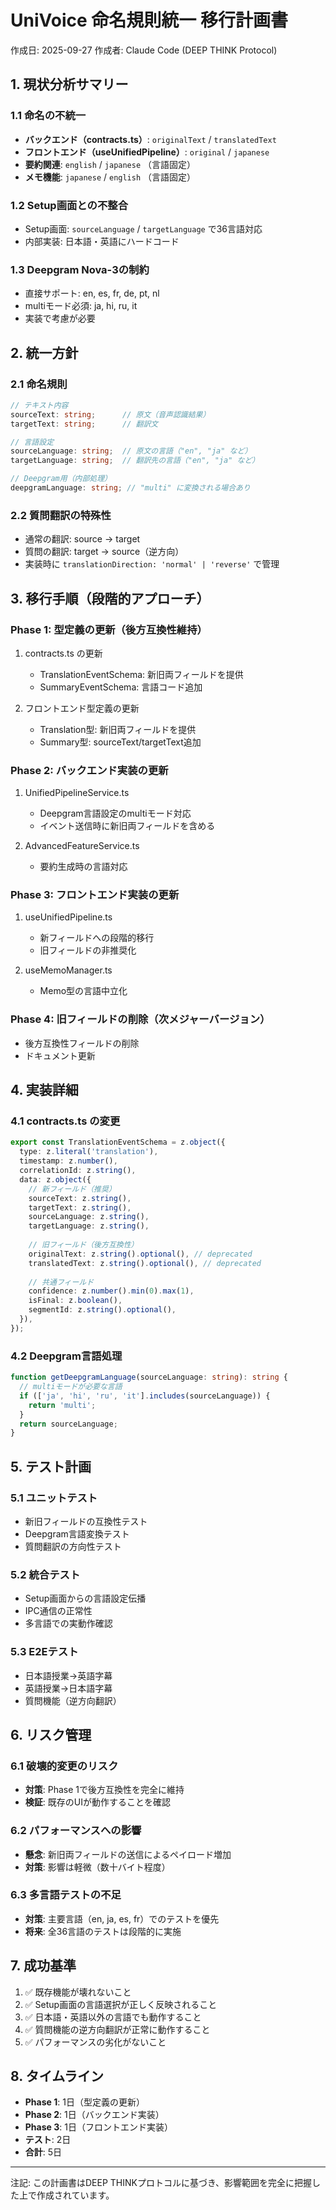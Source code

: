 # UniVoice 命名規則統一 移行計画書
作成日: 2025-09-27
作成者: Claude Code (DEEP THINK Protocol)

## 1. 現状分析サマリー

### 1.1 命名の不統一
- **バックエンド（contracts.ts）**: `originalText` / `translatedText`
- **フロントエンド（useUnifiedPipeline）**: `original` / `japanese`
- **要約関連**: `english` / `japanese` （言語固定）
- **メモ機能**: `japanese` / `english` （言語固定）

### 1.2 Setup画面との不整合
- Setup画面: `sourceLanguage` / `targetLanguage` で36言語対応
- 内部実装: 日本語・英語にハードコード

### 1.3 Deepgram Nova-3の制約
- 直接サポート: en, es, fr, de, pt, nl
- multiモード必須: ja, hi, ru, it
- 実装で考慮が必要

## 2. 統一方針

### 2.1 命名規則
```typescript
// テキスト内容
sourceText: string;      // 原文（音声認識結果）
targetText: string;      // 翻訳文

// 言語設定
sourceLanguage: string;  // 原文の言語（"en", "ja" など）
targetLanguage: string;  // 翻訳先の言語（"en", "ja" など）

// Deepgram用（内部処理）
deepgramLanguage: string; // "multi" に変換される場合あり
```

### 2.2 質問翻訳の特殊性
- 通常の翻訳: source → target
- 質問の翻訳: target → source（逆方向）
- 実装時に `translationDirection: 'normal' | 'reverse'` で管理

## 3. 移行手順（段階的アプローチ）

### Phase 1: 型定義の更新（後方互換性維持）
1. contracts.ts の更新
   - TranslationEventSchema: 新旧両フィールドを提供
   - SummaryEventSchema: 言語コード追加
   
2. フロントエンド型定義の更新
   - Translation型: 新旧両フィールドを提供
   - Summary型: sourceText/targetText追加

### Phase 2: バックエンド実装の更新
1. UnifiedPipelineService.ts
   - Deepgram言語設定のmultiモード対応
   - イベント送信時に新旧両フィールドを含める

2. AdvancedFeatureService.ts
   - 要約生成時の言語対応

### Phase 3: フロントエンド実装の更新
1. useUnifiedPipeline.ts
   - 新フィールドへの段階的移行
   - 旧フィールドの非推奨化

2. useMemoManager.ts
   - Memo型の言語中立化

### Phase 4: 旧フィールドの削除（次メジャーバージョン）
- 後方互換性フィールドの削除
- ドキュメント更新

## 4. 実装詳細

### 4.1 contracts.ts の変更
```typescript
export const TranslationEventSchema = z.object({
  type: z.literal('translation'),
  timestamp: z.number(),
  correlationId: z.string(),
  data: z.object({
    // 新フィールド（推奨）
    sourceText: z.string(),
    targetText: z.string(),
    sourceLanguage: z.string(),
    targetLanguage: z.string(),
    
    // 旧フィールド（後方互換性）
    originalText: z.string().optional(), // deprecated
    translatedText: z.string().optional(), // deprecated
    
    // 共通フィールド
    confidence: z.number().min(0).max(1),
    isFinal: z.boolean(),
    segmentId: z.string().optional(),
  }),
});
```

### 4.2 Deepgram言語処理
```typescript
function getDeepgramLanguage(sourceLanguage: string): string {
  // multiモードが必要な言語
  if (['ja', 'hi', 'ru', 'it'].includes(sourceLanguage)) {
    return 'multi';
  }
  return sourceLanguage;
}
```

## 5. テスト計画

### 5.1 ユニットテスト
- 新旧フィールドの互換性テスト
- Deepgram言語変換テスト
- 質問翻訳の方向性テスト

### 5.2 統合テスト
- Setup画面からの言語設定伝播
- IPC通信の正常性
- 多言語での実動作確認

### 5.3 E2Eテスト
- 日本語授業→英語字幕
- 英語授業→日本語字幕
- 質問機能（逆方向翻訳）

## 6. リスク管理

### 6.1 破壊的変更のリスク
- **対策**: Phase 1で後方互換性を完全に維持
- **検証**: 既存のUIが動作することを確認

### 6.2 パフォーマンスへの影響
- **懸念**: 新旧両フィールドの送信によるペイロード増加
- **対策**: 影響は軽微（数十バイト程度）

### 6.3 多言語テストの不足
- **対策**: 主要言語（en, ja, es, fr）でのテストを優先
- **将来**: 全36言語のテストは段階的に実施

## 7. 成功基準

1. ✅ 既存機能が壊れないこと
2. ✅ Setup画面の言語選択が正しく反映されること
3. ✅ 日本語・英語以外の言語でも動作すること
4. ✅ 質問機能の逆方向翻訳が正常に動作すること
5. ✅ パフォーマンスの劣化がないこと

## 8. タイムライン

- **Phase 1**: 1日（型定義の更新）
- **Phase 2**: 1日（バックエンド実装）
- **Phase 3**: 1日（フロントエンド実装）
- **テスト**: 2日
- **合計**: 5日

---
注記: この計画書はDEEP THINKプロトコルに基づき、影響範囲を完全に把握した上で作成されています。
